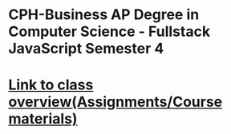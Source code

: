 # CPH-Business AP Degree in Computer Science - Fullstack JavaScript Semester 4 
#  [Link to class overview(Assignments/Course materials)](https://fullstack-2020.netlify.com/)
